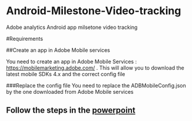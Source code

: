 # Android-Milestone-Video-tracking
Adobe analytics Android app milsetone video tracking

#Requirements

##Create an app in Adobe Mobile services

You need to create an app in Adobe Mobile Services : https://mobilemarketing.adobe.com/ . This will allow you to download the
latest mobile SDKs 4.x and the correct config file

###Replace the config file
You need to replace the ADBMobileConfig.json by the one downloaded from Adobe Mobile services

## Follow the steps in the [powerpoint](https://github.com/alcazes/Android-Milestone-Video-tracking/blob/master/Video%20Milestone%20Tracking%20V2.pptx)
